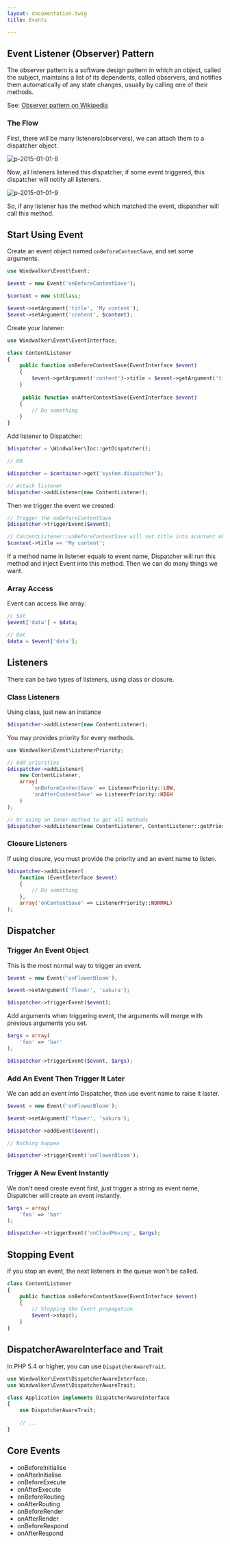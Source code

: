 ```yaml
---
layout: documentation.twig
title: Events

---
```


## Event Listener (Observer) Pattern

The observer pattern is a software design pattern in which an object, called the subject, maintains a list of its dependents, 
called observers, and notifies them automatically of any state changes, usually by calling one of their methods. 

See: [Observer pattern on Wikipedia](http://en.wikipedia.org/wiki/Observer_pattern)

### The Flow

First, there will be many listeners(observers), we can attach them to a dispatcher object.

![p-2015-01-01-8](https://cloud.githubusercontent.com/assets/1639206/5592361/7a569cdc-9206-11e4-829b-846b2c31557e.jpg)

Now, all listeners listened this dispatcher, if some event triggered, this dispatcher will notify all listeners.

![p-2015-01-01-9](https://cloud.githubusercontent.com/assets/1639206/5592360/7a4ed9c0-9206-11e4-91aa-d3d50c4388c5.jpg)

So, if any listener has the method which matched the event, dispatcher will call this method.

## Start Using Event

Create an event object named `onBeforeContentSave`, and set some arguments.

``` php
use Windwalker\Event\Event;

$event = new Event('onBeforeContentSave');

$content = new stdClass;

$event->setArgument('title', 'My content');
$event->setArgument('content', $content);
```

Create your listener:

``` php
use Windwalker\Event\EventInterface;

class ContentListener
{
    public function onBeforeContentSave(EventInterface $event)
    {
        $event->getArgument('content')->title = $event->getArgument('title'); 
    }
    
     public function onAfterContentSave(EventInterface $event)
    {
        // Do something
    }
}
```

Add listener to Dispatcher:

``` php
$dispatcher = \Windwalker\Ioc::getDispatcher();

// OR

$dispatcher = $container->get('system.dispatcher');

// Attach listener
$dispatcher->addListener(new ContentListener);
```

Then we trigger the event we created:

``` php
// Trigger the onBeforeContentSave
$dispatcher->triggerEvent($event);

// ContentListener::onBeforeContentSave will set title into $content object.
$content->title == 'My content';
```

If a method name in listener equals to event name, Dispatcher will run this method and inject Event into this method.
Then we can do many things we want.

### Array Access

Event can access like array:

``` php
// Set
$event['data'] = $data;

// Get
$data = $event['data'];
```

## Listeners

There can be two types of listeners, using class or closure.

### Class Listeners

Using class, just new an instance

``` php
$dispatcher->addListener(new ContentListener);
```

You may provides priority for every methods.

``` php
use Windwalker\Event\ListenerPriority;

// Add priorities
$dispatcher->addListener(
    new ContentListener,
    array(
        'onBeforeContentSave' => ListenerPriority::LOW,
        'onAfterContentSave' => ListenerPriority::HIGH
    )
);

// Or using an inner method to get all methods
$dispatcher->addListener(new ContentListener, ContentListener::getPriorities());
```

### Closure Listeners

If using closure, you must provide the priority and an event name to listen.

``` php
$dispatcher->addListener(
    function (EventInterface $event)
    {
        // Do something
    }, 
    array('onContentSave' => ListenerPriority::NORMAL)
);
```

## Dispatcher

### Trigger An Event Object

This is the most normal way to trigger an event.

``` php
$event = new Event('onFlowerBloom');

$event->setArgument('flower', 'sakura');

$dispatcher->triggerEvent($event);
```

Add arguments when triggering event, the arguments will merge with previous arguments you set.

``` php
$args = array(
    'foo' => 'bar'
);

$dispatcher->triggerEvent($event, $args);
```

### Add An Event Then Trigger It Later

We can add an event into Dispatcher, then use event name to raise it laster.

``` php
$event = new Event('onFlowerBloom');

$event->setArgument('flower', 'sakura');

$dispatcher->addEvent($event);

// Nothing happen

$dispatcher->triggerEvent('onFlowerBloom');
```

### Trigger A New Event Instantly

We don't need create event first, just trigger a string as event name, Dispatcher will create an event instantly.

``` php
$args = array(
    'foo' => 'bar'
);

$dispatcher->triggerEvent('onCloudMoving', $args);
```

## Stopping Event

If you stop an event, the next listeners in the queue won't be called.

``` php
class ContentListener
{
    public function onBeforeContentSave(EventInterface $event)
    {
        // Stopping the Event propagation.
        $event->stop();
    }
}
```

## DispatcherAwareInterface and Trait

In PHP 5.4 or higher, you can use `DispatcherAwareTrait`.

``` php
use Windwalker\Event\DispatcherAwareInterface;
use Windwalker\Event\DispatcherAwareTrait;

class Application implements DispatcherAwareInterface
{
    use DispatcherAwareTrait;
    
    // ...
}
```

## Core Events

- onBeforeInitialise
- onAfterInitialise
- onBeforeExecute
- onAfterExecute
- onBeforeRouting
- onAfterRouting
- onBeforeRender
- onAfterRender
- onBeforeRespond
- onAfterRespond